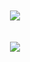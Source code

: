 <div align="center"><br><br>
<img src="https://capsule-render.vercel.app/api?type=venom&height=200&text=Expect%20the%20unexpected!&fontSize=40&color=0:6E1D0C,100&fontColor=D7D7D7"></div><br><br>
<div align= "center"> <img src="https://github-readme-stats.vercel.app/api?username=kijmane&bg_color=180,00000000,&title_color=000000&text_color=000000"/></div><br><br>
